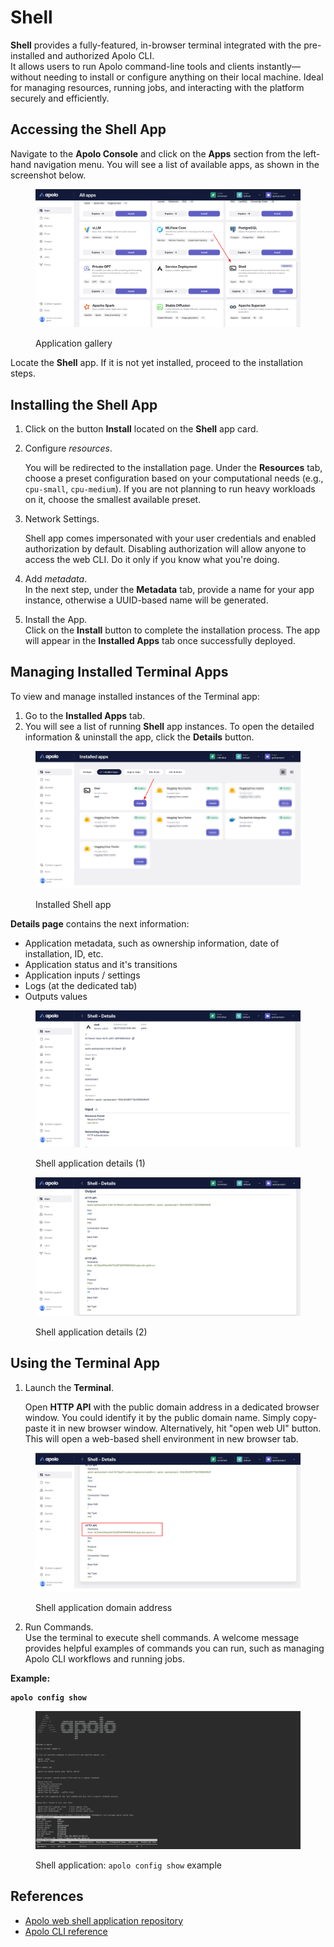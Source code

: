 # Shell

**Shell** provides a fully-featured, in-browser terminal integrated with the pre-installed and authorized Apolo CLI.\
It allows users to run Apolo command-line tools and clients instantly—without needing to install or configure anything on their local machine. Ideal for managing resources, running jobs, and interacting with the platform securely and efficiently.

## Accessing the Shell App

Navigate to the **Apolo Console** and click on the **Apps** section from the left-hand navigation menu. You will see a list of available apps, as shown in the screenshot below.

<figure><img src="../../../../.gitbook/assets/image (4) (1).png" alt=""><figcaption><p>Application gallery</p></figcaption></figure>

Locate the **Shell** app. If it is not yet installed, proceed to the installation steps.

## Installing the Shell App

1. Click on the button **Install** located on the **Shell** app card.
2.  Configure _resources_.

    You will be redirected to the installation page. Under the **Resources** tab, choose a preset configuration based on your computational needs (e.g., `cpu-small`, `cpu-medium`). If you are not planning to run heavy workloads on it, choose the smallest available preset.
3.  Network Settings.

    Shell app comes impersonated with your user credentials and enabled authorization by default. Disabling authorization will allow anyone to access the web CLI. Do it only if you know what you're doing.
4. Add _metadata_.\
   In the next step, under the **Metadata** tab, provide a name for your app instance, otherwise a UUID-based name will be generated.
5. Install the App.\
   Click on the **Install** button to complete the installation process. The app will appear in the **Installed Apps** tab once successfully deployed.

## Managing Installed Terminal Apps

To view and manage installed instances of the Terminal app:

1. Go to the **Installed Apps** tab.
2. You will see a list of running **Shell** app instances. To open the detailed information & uninstall the app, click the **Details** button.

<figure><img src="../../../../.gitbook/assets/image (2) (1) (1).png" alt=""><figcaption><p>Installed Shell app</p></figcaption></figure>

**Details page** contains the next information:

* Application metadata, such as ownership information, date of installation, ID, etc.
* Application status and it's transitions&#x20;
* Application inputs / settings
* Logs (at the dedicated tab)
* Outputs values

<figure><img src="../../../../.gitbook/assets/image (3) (1).png" alt=""><figcaption><p>Shell application details (1)</p></figcaption></figure>

<figure><img src="../../../../.gitbook/assets/image (4) (1) (1).png" alt=""><figcaption><p>Shell application details (2)</p></figcaption></figure>

## Using the Terminal App

1.  Launch the **Terminal**.

    Open **HTTP API** with the public domain address in a dedicated browser window. You could identify it by the public domain name. Simply copy-paste it in new browser window. Alternatively, hit "open web UI" button. This will open a web-based shell environment in new browser tab.

<figure><img src="../../../../.gitbook/assets/image (5) (1).png" alt=""><figcaption><p>Shell application domain address</p></figcaption></figure>

2. Run Commands.\
   Use the terminal to execute shell commands. A welcome message provides helpful examples of commands you can run, such as managing Apolo CLI workflows and running jobs.

**Example:**

<pre class="language-bash"><code class="lang-bash"><strong>apolo config show
</strong></code></pre>

<figure><img src="../../../../.gitbook/assets/image (7) (1).png" alt=""><figcaption><p>Shell application: <code>apolo config show</code> example</p></figcaption></figure>

## References

* [Apolo web shell application repository](https://github.com/neuro-inc/web-shell)
* [Apolo CLI reference](https://app.gitbook.com/o/-MMLX64i1AQdS3ehf2Kg/s/-MOkWy7dB5MDbkSII8iF/)
